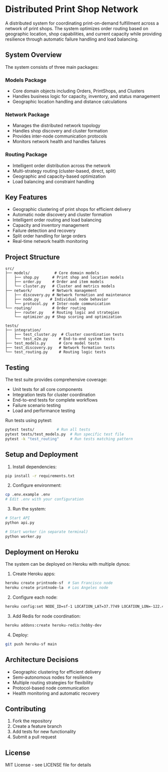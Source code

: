 # Distributed Print Shop Network

A distributed system for coordinating print-on-demand fulfillment across a network of print shops. The system optimizes order routing based on geographic location, shop capabilities, and current capacity while providing resilience through automatic failure handling and load balancing.

## System Overview

The system consists of three main packages:

### Models Package
- Core domain objects including Orders, PrintShops, and Clusters
- Handles business logic for capacity, inventory, and status management
- Geographic location handling and distance calculations

### Network Package
- Manages the distributed network topology
- Handles shop discovery and cluster formation
- Provides inter-node communication protocols
- Monitors network health and handles failures

### Routing Package
- Intelligent order distribution across the network
- Multi-strategy routing (cluster-based, direct, split)
- Geographic and capacity-based optimization
- Load balancing and constraint handling

## Key Features

- Geographic clustering of print shops for efficient delivery
- Automatic node discovery and cluster formation
- Intelligent order routing and load balancing
- Capacity and inventory management
- Failure detection and recovery
- Split order handling for large orders
- Real-time network health monitoring

## Project Structure

```
src/
├── models/           # Core domain models
│   ├── shop.py      # Print shop and location models
│   ├── order.py     # Order and item models
│   └── cluster.py   # Cluster and metrics models
├── network/         # Network management
│   ├── discovery.py # Network formation and maintenance
│   ├── node.py     # Individual node behavior
│   └── protocol.py  # Inter-node communication
└── routing/         # Order routing
    ├── router.py    # Routing logic and strategies
    └── optimizer.py # Shop scoring and optimization

tests/
├── integration/
│   ├── test_cluster.py  # Cluster coordination tests
│   └── test_e2e.py     # End-to-end system tests
├── test_models.py      # Core model tests
├── test_discovery.py   # Network formation tests
└── test_routing.py     # Routing logic tests
```

## Testing

The test suite provides comprehensive coverage:

- Unit tests for all core components
- Integration tests for cluster coordination
- End-to-end tests for complete workflows
- Failure scenario testing
- Load and performance testing

Run tests using pytest:
```bash
pytest tests/          # Run all tests
pytest tests/test_models.py  # Run specific test file
pytest -k "test_routing"     # Run tests matching pattern
```

## Setup and Deployment

1. Install dependencies:
```bash
pip install -r requirements.txt
```

2. Configure environment:
```bash
cp .env.example .env
# Edit .env with your configuration
```

3. Run the system:
```bash
# Start API
python api.py

# Start worker (in separate terminal)
python worker.py
```

## Deployment on Heroku

The system can be deployed on Heroku with multiple dynos:

1. Create Heroku apps:
```bash
heroku create printnode-sf  # San Francisco node
heroku create printnode-la  # Los Angeles node
```

2. Configure each node:
```bash
heroku config:set NODE_ID=sf-1 LOCATION_LAT=37.7749 LOCATION_LON=-122.4194 -a printnode-sf
```

3. Add Redis for node coordination:
```bash
heroku addons:create heroku-redis:hobby-dev
```

4. Deploy:
```bash
git push heroku-sf main
```

## Architecture Decisions

- Geographic clustering for efficient delivery
- Semi-autonomous nodes for resilience
- Multiple routing strategies for flexibility
- Protocol-based node communication
- Health monitoring and automatic recovery

## Contributing

1. Fork the repository
2. Create a feature branch
3. Add tests for new functionality
4. Submit a pull request

## License

MIT License - see LICENSE file for details
